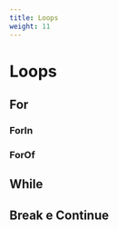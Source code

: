 ```yaml
---
title: Loops
weight: 11
---
```


# Loops

## For

### ForIn

### ForOf

## While

## Break e Continue